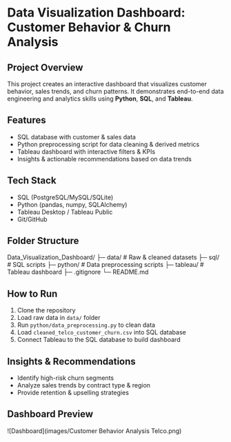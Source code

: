 # Data Visualization Dashboard: Customer Behavior & Churn Analysis

## Project Overview
This project creates an interactive dashboard that visualizes customer behavior, sales trends, and churn patterns. It demonstrates end-to-end data engineering and analytics skills using **Python**, **SQL**, and **Tableau**.

## Features
- SQL database with customer & sales data
- Python preprocessing script for data cleaning & derived metrics
- Tableau dashboard with interactive filters & KPIs
- Insights & actionable recommendations based on data trends

## Tech Stack
- SQL (PostgreSQL/MySQL/SQLite)
- Python (pandas, numpy, SQLAlchemy)
- Tableau Desktop / Tableau Public
- Git/GitHub

## Folder Structure
Data_Visualization_Dashboard/
├─ data/ # Raw & cleaned datasets
├─ sql/ # SQL scripts
├─ python/ # Data preprocessing scripts
├─ tableau/ # Tableau dashboard
├─ .gitignore
└─ README.md


## How to Run
1. Clone the repository  
2. Load raw data in `data/` folder  
3. Run `python/data_preprocessing.py` to clean data  
4. Load `cleaned_telco_customer_churn.csv` into SQL database  
5. Connect Tableau to the SQL database to build dashboard

## Insights & Recommendations
- Identify high-risk churn segments  
- Analyze sales trends by contract type & region  
- Provide retention & upselling strategies

## Dashboard Preview
![Dashboard](images/Customer Behavior Analysis Telco.png)

